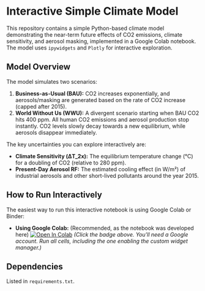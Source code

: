 # Interactive Simple Climate Model

This repository contains a simple Python-based climate model demonstrating the near-term future effects of CO2 emissions, climate sensitivity, and aerosol masking, implemented in a Google Colab notebook. The model uses `ipywidgets` and `Plotly` for interactive exploration.

## Model Overview

The model simulates two scenarios:
1.  **Business-as-Usual (BAU):** CO2 increases exponentially, and aerosols/masking are generated based on the rate of CO2 increase (capped after 2015).
2.  **World Without Us (WWU):** A divergent scenario starting when BAU CO2 hits 400 ppm. All human CO2 emissions and aerosol production stop instantly. CO2 levels slowly decay towards a new equilibrium, while aerosols disappear immediately.

The key uncertainties you can explore interactively are:
*   **Climate Sensitivity (ΔT_2x):** The equilibrium temperature change (°C) for a doubling of CO2 (relative to 280 ppm).
*   **Present-Day Aerosol RF:** The estimated cooling effect (in W/m²) of industrial aerosols and other short-lived pollutants around the year 2015.

## How to Run Interactively

The easiest way to run this interactive notebook is using Google Colab or Binder:

*   **Using Google Colab:** (Recommended, as the notebook was developed here)
    [![Open In Colab](https://colab.research.google.com/assets/colab-badge.svg)](https://colab.research.google.com/github/Binamraaa/climate-near-future/blob/main/Climate_Model_Future_Days.ipynb)
    *(Click the badge above. You'll need a Google account. Run all cells, including the one enabling the custom widget manager.)*

## Dependencies

Listed in `requirements.txt`.

